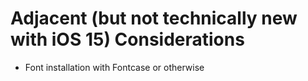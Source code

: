 # Adjacent (but not technically new with iOS 15) Considerations

* Font installation with Fontcase or otherwise

